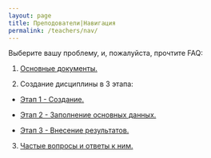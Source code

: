 ```yaml
---
layout: page
title: Преподователи|Навигация
permalink: /teachers/nav/
---
```

Выберите вашу проблему, и, пожалуйста, прочтите FAQ:

1. <a href="{{ site.url }}/teachers/documents/"> Основные документы. </a>

2. Создание дисциплины в 3 этапа:  

+ <a href="{{ site.url }}/teachers/1/"> Этап 1 - Создание.</a>  
- <a href="{{ site.url }}/teachers/2/"> Этап 2 - Заполнение основных данных. </a>  
+ <a href="{{ site.url }}/teachers/3/"> Этап 3 - Внесение результатов. </a>  

3. <a href="{{ site.url }}/teachers/faq/"> Частые вопросы и ответы к ним. </a>